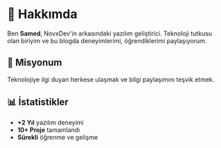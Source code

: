 # 👋 Hakkımda

Ben **Samed**, NovxDev'in arkasındaki yazılım geliştirici. Teknoloji tutkusu olan biriyim ve bu blogda deneyimlerimi, öğrendiklerimi paylaşıyorum.

## 🎯 Misyonum
Teknolojiye ilgi duyan herkese ulaşmak ve bilgi paylaşımını teşvik etmek.

## 📊 İstatistikler
- **+2 Yıl** yazılım deneyimi
- **10+ Proje** tamamlandı
- **Sürekli** öğrenme ve gelişme